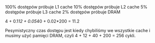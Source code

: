 100% dostępów próbuje L1 cache
10% dostępów próbuje L2 cache
5% dostępów próbuje L3 cache
2% dostępów próbuje DRAM

4 + 0.1*12 + 0.05*40 + 0.02*200 = 11.2

Pesymistyczny czas dostępu jest kiedy chybiliśmy we wszystkie cache i musimy użyć pamięci DRAM, czyli 4 + 12 + 40 + 200 = 256 cykli.
